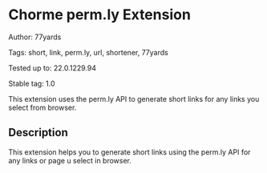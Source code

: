 <H1>Chorme perm.ly Extension</H1>

Author: 77yards

Tags: short, link, perm.ly, url, shortener, 77yards

Tested up to: 22.0.1229.94

Stable tag: 1.0

This extension uses the perm.ly API to generate short links for any links you select from browser.

<H2>Description</H2>

This extension helps you to generate short links using the perm.ly API for any links or page u select in browser.

